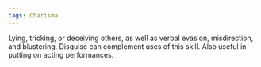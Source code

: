 ```yaml
---
tags: Charisma
---
```

Lying, tricking, or deceiving others, as well as verbal evasion, misdirection, and blustering. Disguise can complement uses of this skill. Also useful in putting on acting performances.